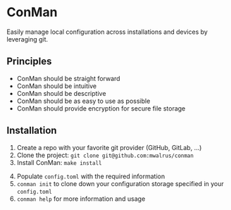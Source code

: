 # ConMan
Easily manage local configuration across installations and devices by leveraging git.

## Principles
- ConMan should be straight forward
- ConMan should be intuitive
- ConMan should be descriptive
- ConMan should be as easy to use as possible
- ConMan should provide encryption for secure file storage

## Installation
1. Create a repo with your favorite git provider (GitHub, GitLab, ...)
2. Clone the project: `git clone git@github.com:mwalrus/conman`
3. Install ConMan: `make install`
<!-- add example config.toml -->
4. Populate `config.toml` with the required information
5. `conman init` to clone down your configuration storage specified in your `config.toml`
6. `conman help` for more information and usage


